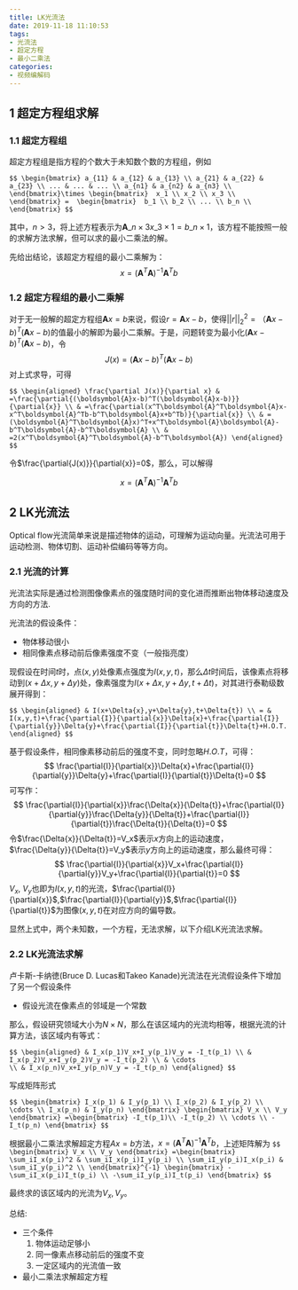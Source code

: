 ```yaml
---
title: LK光流法
date: 2019-11-18 11:10:53
tags:
- 光流法
- 超定方程
- 最小二乘法
categories:
- 视频编解码
---
```

## 1 超定方程组求解

### 1.1 超定方程组


超定方程组是指方程的个数大于未知数个数的方程组，例如

`
$$
\begin{bmatrix}
a_{11} & a_{12} & a_{13} \\
a_{21} & a_{22} & a_{23} \\
... & ... & ... \\
a_{n1} & a_{n2} & a_{n3} \\
\end{bmatrix}\times
\begin{bmatrix} 
x_1 \\ x_2 \\ x_3 \\
\end{bmatrix} = 
\begin{bmatrix} 
b_1 \\ b_2 \\ ... \\ b_n \\
\end{bmatrix}
$$
`

其中，$n>3$，将上述方程表示为$\boldsymbol{A}\_{n\times 3}x\_{3\times 1}=b\_{n\times 1}$，该方程不能按照一般的求解方法求解，但可以求的最小二乘法的解。


先给出结论，该超定方程组的最小二乘解为：
$$x=(\boldsymbol{A}^{T}\boldsymbol{A})^{-1}\boldsymbol{A}^{T}b$$

### 1.2 超定方程组的最小二乘解
对于无一般解的超定方程组$\boldsymbol{A}x=b$来说，假设$r=\boldsymbol{A}x -b$，使得$||r||^2_2=（\boldsymbol{A}x -b)^{T}(\boldsymbol{A}x -b)$的值最小的解即为最小二乘解。于是，问题转变为最小化$(\boldsymbol{A}x -b)^{T}(\boldsymbol{A}x -b)$，令
$$J(x)=(\boldsymbol{A}x-b)^T(\boldsymbol{A}x-b)$$
对上式求导，可得 

`$$
\begin{aligned}
\frac{\partial J(x)}{\partial x} & =\frac{\partial{(\boldsymbol{A}x-b)^T(\boldsymbol{A}x-b)}}{\partial{x}} \\
& =\frac{\partial(x^T\boldsymbol{A}^T\boldsymbol{A}x-x^T\boldsymbol{A}^Tb-b^T\boldsymbol{A}x+b^Tb)}{\partial{x}} \\
& =(\boldsymbol{A}^T\boldsymbol{A}x)^T+x^T\boldsymbol{A}\boldsymbol{A}-b^T\boldsymbol{A}-b^T\boldsymbol{A} \\
& =2(x^T\boldsymbol{A}^T\boldsymbol{A}-b^T\boldsymbol{A})
\end{aligned}
$$`

令$\frac{\partial{J(x)}}{\partial{x}}=0$，那么，可以解得

$$
x=(\boldsymbol{A}^T\boldsymbol{A})^{-1}\boldsymbol{A}^Tb
$$

## 2 LK光流法
Optical flow光流简单来说是描述物体的运动，可理解为运动向量。光流法可用于运动检测、物体切割、运动补偿编码等等方向。
### 2.1 光流的计算
光流法实际是通过检测图像像素点的强度随时间的变化进而推断出物体移动速度及方向的方法.

光流法的假设条件：
- 物体移动很小
- 相同像素点移动前后像素强度不变（一般指亮度）

现假设在时间$t$时，点$(x,y)$处像素点强度为$I(x,y,t)$，那么$\Delta{t}$时间后，该像素点将移动到$(x+\Delta{x},y+\Delta{y})$处，像素强度为$I(x+\Delta{x},y+\Delta{y},t+\Delta{t})$，对其进行泰勒级数展开得到：

`$$
\begin{aligned}
    & I(x+\Delta{x},y+\Delta{y},t+\Delta{t}) \\
= & I(x,y,t)+\frac{\partial{I}}{\partial{x}}\Delta{x}+\frac{\partial{I}}{\partial{y}}\Delta{y}+\frac{\partial{I}}{\partial{t}}\Delta{t}+H.O.T.
\end{aligned}
$$`

基于假设条件，相同像素移动前后的强度不变，同时忽略$H.O.T$，可得：
$$
\frac{\partial{I}}{\partial{x}}\Delta{x}+\frac{\partial{I}}{\partial{y}}\Delta{y}+\frac{\partial{I}}{\partial{t}}\Delta{t}=0
$$
可写作：
$$
\frac{\partial{I}}{\partial{x}}\frac{\Delta{x}}{\Delta{t}}+\frac{\partial{I}}{\partial{y}}\frac{\Delta{y}}{\Delta{t}}+\frac{\partial{I}}{\partial{t}}\frac{\Delta{t}}{\Delta{t}}=0
$$
令$\frac{\Delta{x}}{\Delta{t}}=V_x$表示$x$方向上的运动速度，$\frac{\Delta{y}}{\Delta{t}}=V_y$表示$y$方向上的运动速度，那么最终可得：
$$
\frac{\partial{I}}{\partial{x}}V_x+\frac{\partial{I}}{\partial{y}}V_y+\frac{\partial{I}}{\partial{t}}=0
$$
$V_x$, $V_y$也即为$I(x,y,t)$的光流，$\frac{\partial{I}}{\partial{x}}$,$\frac{\partial{I}}{\partial{y}}$,$\frac{\partial{I}}{\partial{t}}$为图像$(x,y,t)$在对应方向的偏导数。

显然上式中，两个未知数，一个方程，无法求解，以下介绍LK光流法求解。

### 2.2 LK光流法求解
卢卡斯-卡纳徳(Bruce D. Lucas和Takeo Kanade)光流法在光流假设条件下增加了另一个假设条件
- 假设光流在像素点的邻域是一个常数

那么，假设研究领域大小为$N\times{N}$，那么在该区域内的光流均相等，根据光流的计算方法，该区域内有等式：

`$$
\begin{aligned}
    & I_x(p_1)V_x+I_y(p_1)V_y = -I_t(p_1) \\
    & I_x(p_2)V_x+I_y(p_2)V_y = -I_t(p_2) \\
    & \cdots                              \\
    & I_x(p_n)V_x+I_y(p_n)V_y = -I_t(p_n)
\end{aligned}
$$`

写成矩阵形式

`$$
\begin{bmatrix}
    I_x(p_1) & I_y(p_1) \\
    I_x(p_2) & I_y(p_2) \\
    \cdots \\
    I_x(p_n) & I_y(p_n)
\end{bmatrix}
\begin{bmatrix}
    V_x \\ V_y
\end{bmatrix}
=\begin{bmatrix}
    -I_t(p_1)\\
    -I_t(p_2) \\
    \cdots \\
    -I_t(p_n)
\end{bmatrix}
$$`

根据最小二乘法求解超定方程$Ax=b$方法，$x=(\boldsymbol{A}^T\boldsymbol{A})^{-1}\boldsymbol{A}^Tb$，上述矩阵解为
`$$
\begin{bmatrix}
    V_x \\ V_y
\end{bmatrix}
=\begin{bmatrix}
    \sum_iI_x(p_i)^2 & \sum_iI_x(p_i)I_y(p_i) \\
    \sum_iI_y(p_i)I_x(p_i) & \sum_iI_y(p_i)^2 \\
\end{bmatrix}^{-1}
\begin{bmatrix}
    -\sum_iI_x(p_i)I_t(p_i) \\
    -\sum_iI_y(p_i)I_t(p_i)
\end{bmatrix}
$$`

最终求的该区域内的光流为$V_x,V_y$。

总结:
- 三个条件
  1. 物体运动足够小
  2. 同一像素点移动前后的强度不变
  3. 一定区域内的光流值一致
- 最小二乘法求解超定方程
